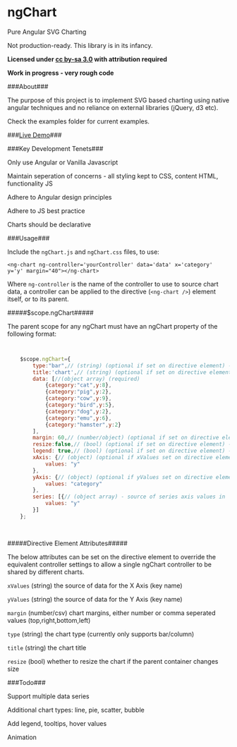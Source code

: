 ngChart
==========

Pure Angular SVG Charting

Not production-ready. This library is in its infancy.

**Licensed under [cc by-sa 3.0](http://creativecommons.org/licenses/by-sa/3.0/) with attribution required**

**Work in progress - very rough code**


###About###

The purpose of this project is to implement SVG based charting using native angular techniques and no reliance on external libraries (jQuery, d3 etc).

Check the examples folder for current examples. 

###[Live Demo](https://rawgit.com/sw4/ngChart/master/examples/example.html)###

###Key Development Tenets###

Only use Angular or Vanilla Javascript

Maintain seperation of concerns - all styling kept to CSS, content HTML, functionality JS

Adhere to Angular design principles

Adhere to JS best practice

Charts should be declarative

###Usage###

Include the `ngChart.js` and `ngChart.css` files, to use:

```
<ng-chart ng-controller='yourController' data='data' x='category' y='y' margin="40"></ng-chart>  
```

Where `ng-controller` is the name of the controller to use to source chart data, a controller can be applied to the directive (`<ng-chart />`) element itself, or to its parent.


#####$scope.ngChart#####

The parent scope for any ngChart must have an ngChart property of the following format:

```javascript


    $scope.ngChart={
        type:"bar",// (string) (optional if set on directive element) - chart type (bar/column)
        title:'chart',// (string) (optional if set on directive element) - chart title
        data: [//(object array) (required)
            {category:"cat",y:8},
            {category:"pig",y:2},
            {category:"cow",y:9},
            {category:"bird",y:5},
            {category:"dog",y:2},
            {category:"emu",y:6},
            {category:"hamster",y:2}
        ],
        margin: 60,// (number/object) (optional if set on directive element) - chart margins, can be number or object (top, right, bottom, left)
        resize:false,// (bool) (optional if set on directive element) - chart automatically resize on parent element resize
        legend: true,// (bool) (optional if set on directive element) - show chart legend
        xAxis: {// (object) (optional if xValues set on directive element) - source of x axis values in 'data'
            values: "y"
        },
        yAxis: {// (object) (optional if yValues set on directive element) - source of y axis values in 'data'
            values: "category"
        },
        series: [{// (object array) - source of series axis values in 'data'
            values: "y"
        }]
    };
    
    
```

#####Directive Element Attributes#####

The below attributes can be set on the directive element to override the equivalent controller settings to allow a single ngChart controller to be shared by different charts.

`xValues` (string) the source of data for the X Axis (key name)

`yValues` (string) the source of data for the Y Axis (key name)

`margin` (number/csv) chart margins, either number or comma seperated values (top,right,bottom,left)

`type` (string) the chart type (currently only supports bar/column)

`title` (string) the chart title

`resize` (bool) whether to resize the chart if the parent container changes size

###Todo###

Support multiple data series

Additional chart types: line, pie, scatter, bubble

Add legend, tooltips, hover values

Animation

